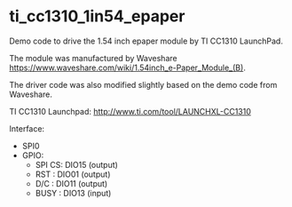# ti_cc1310_1in54_epaper

Demo code to drive the 1.54 inch epaper module by TI CC1310 LaunchPad.

The module was manufactured by Waveshare https://www.waveshare.com/wiki/1.54inch_e-Paper_Module_(B).

The driver code was also modified slightly based on the demo code from Waveshare.

TI CC1310 Launchpad: http://www.ti.com/tool/LAUNCHXL-CC1310

Interface:
- SPI0
- GPIO:
    - SPI CS: DIO15 (output)
    - RST   : DIO01 (output)
    - D/C   : DIO11 (output)
    - BUSY  : DIO13 (input)
